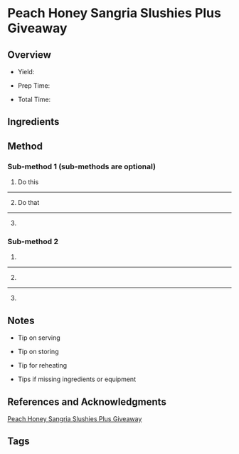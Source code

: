 # Peach Honey Sangria Slushies Plus Giveaway

## Overview

- Yield:

- Prep Time:

- Total Time:

## Ingredients



## Method

### Sub-method 1 (sub-methods are optional)

1. Do this
---
2. Do that
---
3.

### Sub-method 2

1.
---
2.
---
3.

## Notes

- Tip on serving

- Tip on storing

- Tip for reheating

- Tips if missing ingredients or equipment

## References and Acknowledgments

[Peach Honey Sangria Slushies Plus Giveaway](https://snappygourmet.com/peach-honey-sangria-slushies-plus-giveaway/)

## Tags


